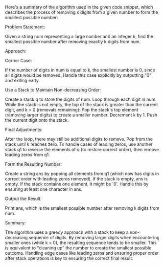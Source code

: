 
Here's a summary of the algorithm used in the given code snippet, which describes the process of removing k digits from a given number to form the smallest possible number:

Problem Statement:

Given a string num representing a large number and an integer k, find the smallest possible number after removing exactly k digits from num.

Approach:

Corner Case:

If the number of digits in num is equal to k, the smallest number is 0, since all digits would be removed. Handle this case explicitly by outputting "0" and exiting early.

Use a Stack to Maintain Non-decreasing Order:

Create a stack q to store the digits of num.
Loop through each digit in num.
While the stack is not empty, the top of the stack is greater than the current digit, and k > 0 (removals remaining):
Pop the stack's top element (removing larger digits) to create a smaller number.
Decrement k by 1.
Push the current digit onto the stack.

Final Adjustments:

After the loop, there may still be additional digits to remove. Pop from the stack until k reaches zero.
To handle cases of leading zeros, use another stack q1 to reverse the elements of q (to restore correct order), then remove leading zeros from q1.

Form the Resulting Number:

Create a string ans by popping all elements from q1 (which now has digits in correct order with leading zeros removed).
If the stack is empty, ans is empty. If the stack contains one element, it might be '0'. Handle this by ensuring at least one character in ans.

Output the Result:

Print ans, which is the smallest possible number after removing k digits from num.

Summary:

The algorithm uses a greedy approach with a stack to keep a non-decreasing sequence of digits. By removing larger digits when encountering smaller ones (while k > 0), the resulting sequence tends to be smaller. This is equivalent to "cleaning up" the number to create the smallest possible outcome. Handling edge cases like leading zeros and ensuring proper order after stack operations is key to ensuring the correct final result.
